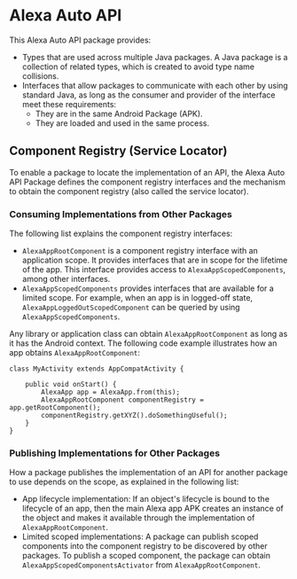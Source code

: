# Alexa Auto API

This Alexa Auto API package provides:
* Types that are used across multiple Java packages. A Java package is a collection of related types, which is created to avoid type name collisions. 
* Interfaces that allow packages to communicate with each other by using standard Java, as long as the consumer and provider of the interface meet these requirements:
  * They are in the same Android Package (APK).
  * They are loaded and used in the same process.

## Component Registry (Service Locator)
To enable a package to locate the implementation of an API, the Alexa Auto API Package defines the component registry interfaces and the mechanism to obtain the component registry (also called the service locator).  
  
### Consuming Implementations from Other Packages

The following list explains the component registry interfaces:
* `AlexaAppRootComponent` is a component registry interface with an application scope. It provides interfaces that are in scope for the lifetime of the app. This interface provides access to `AlexaAppScopedComponents`, among other interfaces. 
* `AlexaAppScopedComponents` provides interfaces that are available for a limited scope. For example, when an app is in logged-off state,  `AlexaAppLoggedOutScopedComponent` can be queried by using `AlexaAppScopedComponents`.

Any library or application class can obtain `AlexaAppRootComponent` as long as it has the Android context. The following code example illustrates how an app obtains `AlexaAppRootComponent`:

```
class MyActivity extends AppCompatActivity {

    public void onStart() {
        AlexaApp app = AlexaApp.from(this);
        AlexaAppRootComponent componentRegistry = app.getRootComponent();
        componentRegistry.getXYZ().doSomethingUseful();
    }
}
```

### Publishing Implementations for Other Packages
How a package publishes the implementation of an API for another package to use depends on the scope, as explained in the following list:

* App lifecycle implementation: If an object's lifecycle is bound to the lifecycle of an app, then the main Alexa app APK creates an instance of the object and makes it available through the implementation of `AlexaAppRootComponent`.
* Limited scoped implementations: A package can publish scoped components into the component registry to be discovered by other packages. To publish a scoped component, the package can obtain `AlexaAppScopedComponentsActivator` from `AlexaAppRootComponent`.
